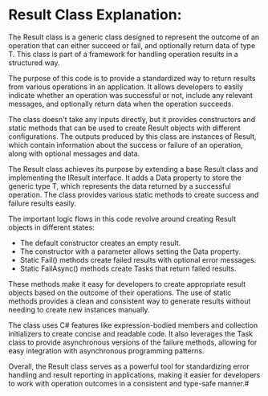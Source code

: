 # Result Class Explanation:

The Result class is a generic class designed to represent the outcome of an operation that can either succeed or fail, and optionally return data of type T. This class is part of a framework for handling operation results in a structured way.

The purpose of this code is to provide a standardized way to return results from various operations in an application. It allows developers to easily indicate whether an operation was successful or not, include any relevant messages, and optionally return data when the operation succeeds.

The class doesn't take any inputs directly, but it provides constructors and static methods that can be used to create Result objects with different configurations. The outputs produced by this class are instances of Result, which contain information about the success or failure of an operation, along with optional messages and data.

The Result class achieves its purpose by extending a base Result class and implementing the IResult interface. It adds a Data property to store the generic type T, which represents the data returned by a successful operation. The class provides various static methods to create success and failure results easily.

The important logic flows in this code revolve around creating Result objects in different states:

- The default constructor creates an empty result.
- The constructor with a parameter allows setting the Data property.
- Static Fail() methods create failed results with optional error messages.
- Static FailAsync() methods create Tasks that return failed results.

These methods make it easy for developers to create appropriate result objects based on the outcome of their operations. The use of static methods provides a clean and consistent way to generate results without needing to create new instances manually.

The class uses C# features like expression-bodied members and collection initializers to create concise and readable code. It also leverages the Task class to provide asynchronous versions of the failure methods, allowing for easy integration with asynchronous programming patterns.

Overall, the Result class serves as a powerful tool for standardizing error handling and result reporting in applications, making it easier for developers to work with operation outcomes in a consistent and type-safe manner.# 